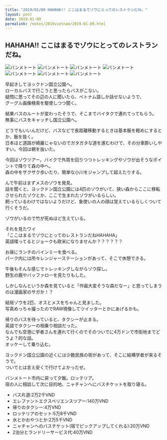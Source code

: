 ```yaml
---
title: "2019/01/09 HAHAHA!! ここはまるでゾウにとってのレストランだね。"
layout: post
date: 2019-01-09
permalink: /notes/2019vietnam/2019-01-09.html
---
```


## HAHAHA!! ここはまるでゾウにとってのレストランだね。

![バンメトート](images/62.jpeg "バンメトート") 
![バンメトート](images/63.jpeg "バンメトート") 
![バンメトート](images/64.jpeg "バンメトート") 
![バンメトート](images/65.jpeg "バンメトート") 
![バンメトート](images/66.jpeg "バンメトート") 
![バンメトート](images/67.jpeg "バンメトート") 
![バンメトート](images/68.jpeg "バンメトート") 

早起きしてヨックドン国立公園へ。  
ローカルバスで行こうと思ったらバスがこない。  
疑問に思ってその辺の人に聞いたら、ベトナム語しか話せないようで、  
グーグル画像検索を駆使しつつ聞く。  
  
結果バスのルートが変わったそうで、そこまでバイタクで連れてってもらう。  
無事にバスをキャッチし国立公園へ。  

どうでもいいんだけど、バスなどで長距離移動するときは基本飯を軽めにするとか、飯を抜く。  
日本ほど道路が綺麗じゃないのでガタガタな道を進むわけで、その分車酔いしやすい。今回は朝を抜いた。  
  
今回はゾウツアー。バイクで外周を回りつつトレッキングやゾウが出そうなポイントで降りて森の中へ。  
森の中をザクザク歩いたり、簡単な小川をジャンプして超えたりする。  
  
んで午前はまずメスのゾウを発見。  
話を聞くと、ヨックドン国立公園には4匹のゾウがいて、狭い森からここに移転させられたゾウとか、ここで生まれたゾウがいるらしい。  
飼っているわけではないようだけど、象使いの人の顔は覚えているらしくついて行くそうだ。  
  
ゾウがいるので竹が死ぬほど生えている。  
  
それを見たワイ  
「ここはまるでゾウにとってのレストランだねHAHAHA」  
英語喋ってるとジョークも欧米になりませんか？？？？？？  
  
お昼にランチのバインミーを食べる。  
パーク内には所々レンジャーステーションがあって、そこで休憩できる。  
  
午後もそんな感じでトレッキングしながらゾウ探し。  
野生の鹿やバッファローを見たりもした。  
  
しかしなんというか森を見ていると「作画大変そうな森だなー」と思ってしまうのは漫画家のサガか！？  
  
結局ゾウを2匹、オスとメスをちゃんと見ました。  
写真めっちゃ撮ったのでRAW現像してツイッターとかにあげるかも。  
  
帰りのバスを待っていると、タクシーが止まる。  
英語でタクシーの相乗り相談だった。  
なんでも空港に学者さんを連れて行くのでそのついでに4万ドンで市街地までどうよ？的な話。  
オッケーして乗り込む。  
  
ヨックドン国立公園の近くには少数民族の街があって、そこに結構学者が来るそうで。  
ついでとは言え安くで行けてよかったぜ。  
  
バンメトート市内に戻って夕飯。ロッテリア。  
宿の人に相談して次に目的地、ニャチャンへにバスチケットを取り寝る。  

- バス片道:2万2千VND
- エレファントエクスペリエンスツアー:140万VND
- 帰りのタクシー:4万VND
- ロッテリアのセット:5万8千VND
- 水とかおやつとか:2万5千VND
- ニャチャンへのバスチケット(宿でピックアップしてくれる):20万VND
- 2泊分とランドリーサービス代:40万VND